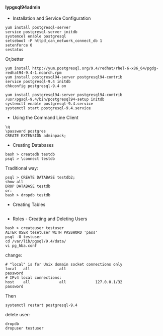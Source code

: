 #### lypgsql94admin
- Installation and Service Configuration
```
yum install postgresql-server
service postgresql-server initdb
systemcel enable postgresql
setsebool -P httpd_can_network_connect_db 1
setenforce 0
sestatus
```
Or,better
```
yum install http://yum.postgresql.org/9.4/redhat/rhel-6-x86_64/pgdg-redhat94-9.4-1.noarch.rpm
yum install postgresql94-server postgresql94-contrib
service postgresql-9.4 initdb
chkconfig postgresql-9.4 on
```

```(tested)
yum install postgresql94-server postgresql94-contrib
/usr/pgsql-9.4/bin/postgresql94-setup initdb
systemctl enable postgresql-9.4.service
systemctl start postgresql-9.4.service
```
- Using the Command Line Client
```
\q
\password postgres
CREATE EXTENSION adminpack;
```
- Creating Databases
```
bash > createdb testdb
psql > \connect testdb
```
Traditional way:
```
psql > CREATE DATABASE testdb2;
show all
DROP DATABASE testdb
or:
bash > dropdb testdb
```
- Creating Tables
```
```
- Roles - Creating and Deleting Users
```
bash > createuser testuser
ALTER USER tesetuser WITH PASSWORD 'pass'
psql -U testuser
cd /var/lib/pgsql/9.4/data/
vi pg_hba.conf
```
change:
```
# "local" is for Unix domain socket connections only
local   all             all                                     password
# IPv4 local connections:
host    all             all             127.0.0.1/32            password
```
Then
```
systemctl restart postgresql-9.4
```
delete user:
```
dropdb
dropuser testuser
```
